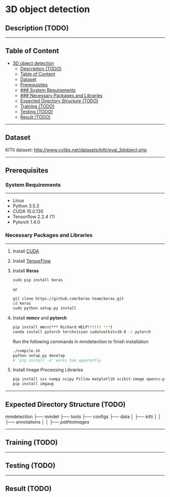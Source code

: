 
3D object detection 
===
## Description (TODO)

---
## Table of Content
- [3D object detection](#3d-object-detection)
  - [Description (TODO)](#description-todo)
  - [Table of Content](#table-of-content)
  - [Dataset](#dataset)
  - [Prerequisites](#prerequisites)
  - [### System Requirements](#-system-requirements)
  - [### Necessary Packages and Libraries](#-necessary-packages-and-libraries)
  - [Expected Directory Structure (TODO)](#expected-directory-structure-todo)
  - [Training (TODO)](#training-todo)
  - [Testing (TODO)](#testing-todo)
  - [Result (TODO)](#result-todo)

---

## Dataset
KITII dataset: http://www.cvlibs.net/datasets/kitti/eval_3dobject.php

---

## Prerequisites

### System Requirements
---
* Linux
* Python 3.5.3
* CUDA 10.0.130
* Tensorflow 2.2.4 (?)
* Pytorch 1.4.0


### Necessary Packages and Libraries
---
1. Install [CUDA](https://docs.nvidia.com/cuda/cuda-installation-guide-linux/index.html)
2. Install [TensorFlow](https://www.tensorflow.org/install/)
3. Install **Keras**
    ```bash
    sudo pip install keras
    ```
    or
    ```bash
    git clone https://github.com/keras-team/keras.git
    cd keras
    sudo python setup.py install
    ```
4. Install **mmcv** and **pytorch** 

    ```bash
    pip install mmcv(*** Richard HELP!!!!!! ***)
    conda install pytorch torchvision cudatoolkit=10.0 -c pytorch
    ```

    Run the following commands in mmdetection to finish installation
    ```bash
    ./compile.sh
    python setup.py develop
    # 'pip install -e' works too apparently
    ```
5. Install Image Processing Libraries
    ```bash
    pip install six numpy scipy Pillow matplotlib scikit-image opencv-python imageio Shapely
    pip install imgaug
    ```

---
## Expected Directory Structure (TODO)
mmdetection
├── mmdet
├── tools
├── configs
├── data
│   ├── kitti
│   │   ├── annotations
│   │   ├── $path to images$

---
## Training (TODO)

---
## Testing (TODO)

---
## Result (TODO)